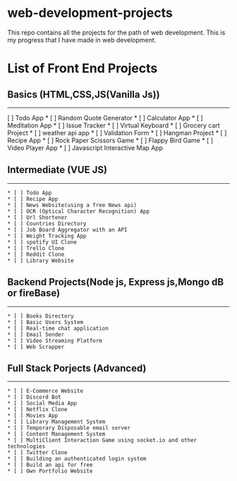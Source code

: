 # web-development-projects
This repo contains all the projects for the path of web development. This is my progress that I have made in web development. 

# List of Front End Projects

  ## Basics (HTML,CSS,JS(Vanilla Js))
  -------------
  [ ] Todo App
    * [ ] Random Quote Generator
    * [ ] Calculator App
    * [ ] Meditation App
    * [ ] Issue Tracker
    * [ ] Virtual Keyboard
    * [ ] Grocery cart Project
    * [ ] weather api app
    * [ ] Validation Form
    * [ ] Hangman Project
    * [ ] Recipe App 
    * [ ] Rock Paper Scissors Game
    * [ ] Flappy Bird Game
    * [ ] Video Player App
    * [ ] Javascript Interactive Map App
   
   ## Intermediate (VUE JS)
   -----------------------
    * [ ] Todo App
    * [ ] Recipe App
    * [ ] News Website(using a free News api)
    * [ ] OCR (Optical Character Recognition) App
    * [ ] Url Shortener
    * [ ] Countries Directory
    * [ ] Job Board Aggregator with an API
    * [ ] Weight Tracking App
    * [ ] spotify UI Clone
    * [ ] Trello Clone
    * [ ] Reddit Clone
    * [ ] Library Website
   
   ## Backend Projects(Node js, Express js,Mongo dB or fireBase)
   ---------------------------------------------------
    * [ ] Books Directory
    * [ ] Basic Users System
    * [ ] Real-time chat application
    * [ ] Email Sender
    * [ ] Video Streaming Platform
    * [ ] Web Scrapper
    
   ## Full Stack Porjects (Advanced)
   ------------------------
    * [ ] E-Commerce Website
    * [ ] Discord Bot
    * [ ] Social Media App
    * [ ] Netflix Clone
    * [ ] Movies App
    * [ ] Library Management System
    * [ ] Temporary Disposable email server
    * [ ] Content Management System
    * [ ] MultiClient Interaction Game using socket.io and other technologies
    * [ ] Twitter Clone
    * [ ] Building an authenticated login system
    * [ ] Build an api for free 
    * [ ] Own Portfolio Website
   
